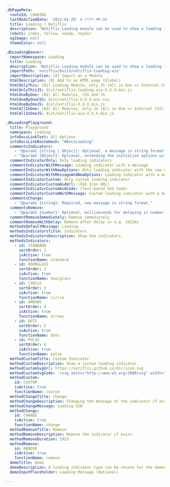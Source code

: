 ```yaml
---
_dbPageMeta:
  routeId: LOADING
  lastModifiedDate: '2022-01-29' # YYYY-MM-DD
  title: Loading | Notiflix
  description: 'Notiflix Loading module can be used to show a loading indicator during a process (Fetch/XHR). Includes 6 types of animated SVG icons: "Standard", "Hourglass", "Circle", "Arrows", "Dots", and "Pulse". An additional type is "Custom", and it can be used with a custom SVG icon.'
  robots: index, follow, noodp, noydir
  ogImage: null
  themeColor: null

_dbLoadingBanner:
  importNamespace: Loading
  title: Loading
  description: 'Notiflix Loading module can be used to show a loading indicator during a process (Fetch/XHR). Includes 6 types of animated SVG icons: "Standard", "Hourglass", "Circle", "Arrows", "Dots", and "Pulse". An additional type is "Custom", and it can be used with a custom SVG icon.'
  importPath: 'notiflix/build/notiflix-loading-aio'
  importDescription: (A) Import as a Module
  htmlDescription: (B) Add to an HTML page (Global)
  htmlOnlyThis: (B1) Loading Module, only JS (All in One => Internal CSS)
  htmlOnlyThisJS: dist/notiflix-loading-aio-X.X.X.min.js
  htmlOneByOne: (B2) All Modules, CSS and JS
  htmlOneByOneCSS: dist/notiflix-X.X.X.min.css
  htmlOneByOneJS: dist/notiflix-X.X.X.min.js
  htmlAllInOne: (B3) All Modules, only JS (All in One => Internal CSS)
  htmlAllInOneJS: dist/notiflix-aio-X.X.X.min.js

_dbLoadingPlayground:
  title: Playground
  namespace: Loading
  infoDocsLinkText: All Options
  infoDocsLinkRouteHash: "#DocsLoading"
  commentsIndicators:
    - "@param1 {string | Object}: Optional, a message in string format. Or, extending the initialize options with the new options for each loading indicator."
    - "@param2 {Object}: Optional, extending the initialize options with new the options for each loading indicator. (If the first parameter has been already used for a message.)"
  commentIndicatorOnly: Only loading indicators
  commentIndicatorWithMessage: Loading indicator with a message
  commentIndicatorWithNewOptions: Only loading indicator with the new options
  commentIndicatorWithMessageAndNewOptions: Loading indicator with a message, and the new options
  commentIndicatorCustom: Only custom loading indicator
  commentIndicatorCustomAsAUrl: (SVG Icon URL)
  commentIndicatorCustomAsACode: (Text-based SVG Code)
  commentIndicatorCustomWithMessage: Custom loading indicator with a message
  commentsChange:
    - "@param1 {string}: Required, new message in string format."
  commentsRemove:
    - "@param1 {number}: Optional, milliseconds for delaying in number format."
  commentRemoveImmediately: Remove immediately
  commentRemoveWithDelay: Remove after delay => e.g. 1923ms
  methodsDefaultMessage: Loading...
  methodsIndicatorsTitle: Indicators
  methodsIndicatorsDescription: Show the indicators.
  methodsIndicators:
    - id: STANDARD
      sortOrder: 1
      isActive: true
      functionName: standard
    - id: HOURGLASS
      sortOrder: 2
      isActive: true
      functionName: hourglass
    - id: CIRCLE
      sortOrder: 3
      isActive: true
      functionName: circle
    - id: ARROWS
      sortOrder: 4
      isActive: true
      functionName: arrows
    - id: DOTS
      sortOrder: 5
      isActive: true
      functionName: dots
    - id: PULSE
      sortOrder: 6
      isActive: true
      functionName: pulse
  methodCustomTitle: Custom Indicator
  methodCustomDescription: Show a custom loading indicator.
  methodCustomSvgUrl: https://notiflix.github.io/dir/icon.svg
  methodCustomSvgCode: '<svg xmlns="http://www.w3.org/2000/svg" width="100" height="100" viewBox="0 0 100 100">...</svg>'
  methodCustom:
    id: CUSTOM
    isActive: true
    functionName: custom
  methodChangeTitle: Change
  methodChangeDescription: Changing the message of the indicator if exist.
  methodChangeMessage: Loading %20
  methodChange:
    id: CHANGE
    isActive: true
    functionName: change
  methodRemoveTitle: Remove
  methodRemoveDescription: Remove the indicator if exist.
  methodRemoveDuration: 1923
  methodRemove:
    id: REMOVE
    isActive: true
    functionName: remove
  demoTitle: Demo
  demoDescription: A loading indicator type can be chosen for the demonstration.
  demoInputPlaceholder: Loading Message (Optional)

---
```

